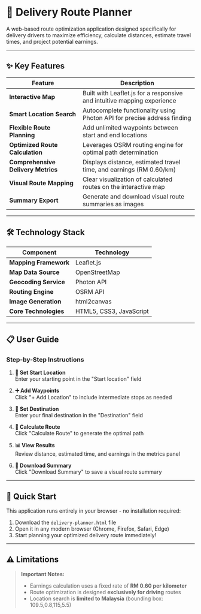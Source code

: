 # 🚚 Delivery Route Planner

A web-based route optimization application designed specifically for delivery drivers to maximize efficiency, calculate distances, estimate travel times, and project potential earnings.

---

## ✨ Key Features

| Feature | Description |
|---------|-------------|
| **Interactive Map** | Built with Leaflet.js for a responsive and intuitive mapping experience |
| **Smart Location Search** | Autocomplete functionality using Photon API for precise address finding |
| **Flexible Route Planning** | Add unlimited waypoints between start and end locations |
| **Optimized Route Calculation** | Leverages OSRM routing engine for optimal path determination |
| **Comprehensive Delivery Metrics** | Displays distance, estimated travel time, and earnings (RM 0.60/km) |
| **Visual Route Mapping** | Clear visualization of calculated routes on the interactive map |
| **Summary Export** | Generate and download visual route summaries as images |

---

## 🛠️ Technology Stack

| Component | Technology |
|-----------|------------|
| **Mapping Framework** | Leaflet.js |
| **Map Data Source** | OpenStreetMap |
| **Geocoding Service** | Photon API |
| **Routing Engine** | OSRM API |
| **Image Generation** | html2canvas |
| **Core Technologies** | HTML5, CSS3, JavaScript |

---

## 📋 User Guide

### Step-by-Step Instructions

1. **🏁 Set Start Location**  
   Enter your starting point in the "Start location" field

2. **➕ Add Waypoints**  
   Click "+ Add Location" to include intermediate stops as needed

3. **🎯 Set Destination**  
   Enter your final destination in the "Destination" field

4. **🧮 Calculate Route**  
   Click "Calculate Route" to generate the optimal path

5. **📊 View Results**  
   Review distance, estimated time, and earnings in the metrics panel

6. **💾 Download Summary**  
   Click "Download Summary" to save a visual route summary

---

## 🚀 Quick Start

This application runs entirely in your browser - no installation required:

1. Download the `delivery-planner.html` file
2. Open it in any modern browser (Chrome, Firefox, Safari, Edge)
3. Start planning your optimized delivery route immediately!

---

## ⚠️ Limitations

> **Important Notes:**  
> - Earnings calculation uses a fixed rate of **RM 0.60 per kilometer**  
> - Route optimization is designed **exclusively for driving** routes  
> - Location search is **limited to Malaysia** (bounding box: 109.5,0.8,115,5.5)
